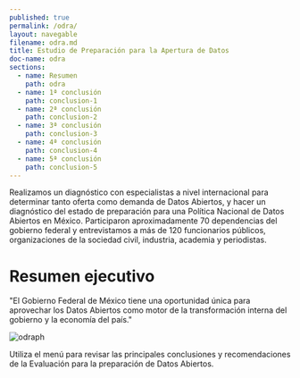```yaml
---
published: true
permalink: /odra/
layout: navegable
filename: odra.md
title: Estudio de Preparación para la Apertura de Datos
doc-name: odra
sections:
  - name: Resumen
    path: odra
  - name: 1ª conclusión
    path: conclusion-1
  - name: 2ª conclusión
    path: conclusion-2
  - name: 3ª conclusión
    path: conclusion-3
  - name: 4ª conclusión
    path: conclusion-4
  - name: 5ª conclusión
    path: conclusion-5
---
```


Realizamos un diagnóstico con especialistas a nivel internacional para determinar tanto oferta como demanda de Datos Abiertos, y hacer un diagnóstico del estado de preparación para una Política Nacional de Datos Abiertos en México. Participaron aproximadamente 70 dependencias del gobierno federal y entrevistamos a más de 120 funcionarios públicos, organizaciones de la sociedad civil, industria, academia y periodistas.

# Resumen ejecutivo

"El Gobierno Federal de México tiene una oportunidad única para aprovechar los Datos Abiertos como motor de la transformación interna del gobierno y la economía del país."

![odraph](http://datos.gob.mx/img/grafica_ODRAdoc-01.svg)

Utiliza el menú para revisar las principales conclusiones y recomendaciones de la Evaluación para la preparación de Datos Abiertos.

